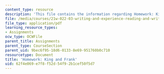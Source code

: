 ```yaml
---
content_type: resource
description: 'This file contains the information regarding Homework: King and Frank.'
file: /media/courses/21w-022-03-writing-and-experience-reading-and-writing-autobiography-spring-2014/62f4e069e7f8f52d54f92b1cef50f5d7_MIT21W_022_03S14_0313.pdf
file_type: application/pdf
learning_resource_types:
- Assignments
ocw_type: OCWFile
parent_title: Assignments
parent_type: CourseSection
parent_uid: 9bec6f95-18d6-0133-8e69-951760b0c710
resourcetype: Document
title: 'Homework: King and Frank'
uid: 62f4e069-e7f8-f52d-54f9-2b1cef50f5d7
---
```

